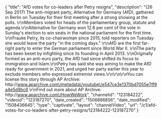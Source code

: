 {
    "title": "AfD votes for co-leaders after Petry resigns",
    "description": "(26 Sep 2017) The anti-migrant party, Alternative for Germany (AfD), gathered in Berlin on Tuesday for their first meeting after a strong showing at the polls. \r\nMembers voted for heads of the parliamentary group, statute and agenda.\r\nAlternative for Germany won 12.6 per cent of the vote in Sunday's election to win seats in the national parliament for the first time. \r\nFrauke Petry, its co-chairwoman since 2015, told reporters on Tuesday she would leave the party \"in the coming days.\" \r\nAfD are the first far-right party to enter the German parliament since World War II. \r\nThe party has been beset by infighting since its founding in April 2013. \r\nOriginally formed as an anti-euro party, the AfD had since shifted its focus to immigration and Islam.\r\nPetry has said she was aiming to make the AfD ready for government in 2021, and urged her party earlier this year to exclude members who expressed extremist views.\r\n\r\n\r\nYou can license this story through AP Archive: http:\/\/www.aparchive.com\/metadata\/youtube\/e547ce3e1370bd7055e7ff9a4e5d9bc6 \r\nFind out more about AP Archive: http:\/\/www.aparchive.com\/HowWeWork",
    "channelid": "123184222",
    "videoid": "123187270",
    "date_created": "1506886856",
    "date_modified": "1508436645",
    "type": "captivate",
    "layout": "channelVideo",
    "url": "\/c1\/afd-votes-for-co-leaders-after-petry-resigns\/123184222-123187270"
}